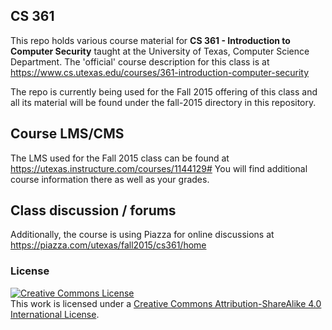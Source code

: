 ## CS 361 

This repo holds various course material for **CS 361 - Introduction to Computer Security** taught at the University of Texas, Computer Science Department. The 'official' course description for this class is at https://www.cs.utexas.edu/courses/361-introduction-computer-security

The repo is currently being used for the Fall 2015 offering of this class and all its material will be found under the fall-2015 directory in this repository.

## Course LMS/CMS

The LMS used for the Fall 2015 class can be found at https://utexas.instructure.com/courses/1144129#  You will find additional course information there as well as your grades.

## Class discussion / forums

Additionally, the course is using Piazza for online discussions at https://piazza.com/utexas/fall2015/cs361/home

### License

<a rel="license" href="http://creativecommons.org/licenses/by-sa/4.0/"><img alt="Creative Commons License" style="border-width:0" src="https://i.creativecommons.org/l/by-sa/4.0/88x31.png" /></a><br />This work is licensed under a <a rel="license" href="http://creativecommons.org/licenses/by-sa/4.0/">Creative Commons Attribution-ShareAlike 4.0 International License</a>.
